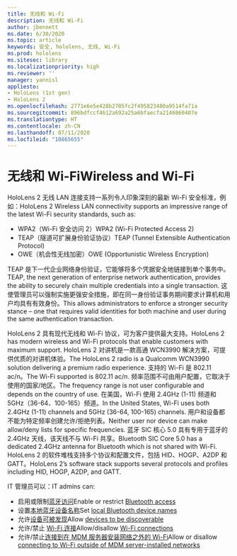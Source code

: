 ```yaml
---
title: 无线和 Wi-Fi
description: 无线和 Wi-Fi
author: jbennett
ms.date: 6/30/2020
ms.topic: article
keywords: 安全, hololens, 无线, Wi-Fi
ms.prod: hololens
ms.sitesec: library
ms.localizationpriority: high
ms.reviewer: ''
manager: yannisl
appliesto:
- HoloLens (1st gen)
- HoloLens 2
ms.openlocfilehash: 2771e6e5e428b2705fc2f495823480a9514fa71a
ms.sourcegitcommit: 896bdfccf4612a692a25a6bfaecfa2146860407e
ms.translationtype: HT
ms.contentlocale: zh-CN
ms.lasthandoff: 07/11/2020
ms.locfileid: "10865655"
---
```

# <span data-ttu-id="5ec26-104">无线和 Wi-Fi</span><span class="sxs-lookup"><span data-stu-id="5ec26-104">Wireless and Wi-Fi</span></span>

<span data-ttu-id="5ec26-105">HoloLens 2 无线 LAN 连接支持一系列令人印象深刻的最新 Wi-Fi 安全标准，例如：</span><span class="sxs-lookup"><span data-stu-id="5ec26-105">HoloLens 2 Wireless LAN connectivity supports an impressive range of the latest Wi-Fi security standards, such as:</span></span>
  * <span data-ttu-id="5ec26-106">WPA2（Wi-Fi 安全访问 2）</span><span class="sxs-lookup"><span data-stu-id="5ec26-106">WPA2 (Wi-Fi Protected Access 2)</span></span>  
  * <span data-ttu-id="5ec26-107">TEAP（隧道可扩展身份验证协议）</span><span class="sxs-lookup"><span data-stu-id="5ec26-107">TEAP (Tunnel Extensible Authentication Protocol)</span></span>  
  * <span data-ttu-id="5ec26-108">OWE（机会性无线加密）</span><span class="sxs-lookup"><span data-stu-id="5ec26-108">OWE (Opportunistic Wireless Encryption)</span></span>

<span data-ttu-id="5ec26-109">TEAP 是下一代企业网络身份验证，它能够将多个凭据安全地链接到单个事务中。</span><span class="sxs-lookup"><span data-stu-id="5ec26-109">TEAP, the next generation of enterprise network authentication, provides the ability to securely chain multiple credentials into a single transaction.</span></span>  <span data-ttu-id="5ec26-110">这使管理员可以强制实施更强安全措施，即在同一身份验证事务期间要求计算机和用户均具有有效身份。</span><span class="sxs-lookup"><span data-stu-id="5ec26-110">This allows administrators to enforce a stronger security stance – one that requires valid identities for both machine and user during the same authentication transaction.</span></span>

<span data-ttu-id="5ec26-111">HoloLens 2 具有现代无线和 Wi-Fi 协议，可为客户提供最大支持。</span><span class="sxs-lookup"><span data-stu-id="5ec26-111">HoloLens 2 has modern wireless and Wi-Fi protocols that enable customers with maximum support.</span></span> <span data-ttu-id="5ec26-112">HoloLens 2 对讲机是一款高通 WCN3990 解决方案，可提供优质的对讲机体验。</span><span class="sxs-lookup"><span data-stu-id="5ec26-112">The HoloLens 2 radio is a Qualcomm WCN3990 solution delivering a premium radio experience.</span></span> <span data-ttu-id="5ec26-113">支持的 Wi-Fi 是 802.11 ac/n。</span><span class="sxs-lookup"><span data-stu-id="5ec26-113">The Wi-Fi supported is 802.11 ac/n.</span></span> <span data-ttu-id="5ec26-114">频率范围不可由用户配置，它取决于使用的国家/地区。</span><span class="sxs-lookup"><span data-stu-id="5ec26-114">The frequency range is not user configurable and depends on the country of use.</span></span> <span data-ttu-id="5ec26-115">在美国，Wi-Fi 使用 2.4GHz (1-11) 频道和 5GHz（36-64、100-165）频道。</span><span class="sxs-lookup"><span data-stu-id="5ec26-115">In the United States, Wi-Fi uses both 2.4GHz (1-11) channels and 5GHz (36-64, 100-165) channels.</span></span> <span data-ttu-id="5ec26-116">用户和设备都不能为特定频率创建允许/拒绝列表。</span><span class="sxs-lookup"><span data-stu-id="5ec26-116">Neither user nor device can make allow/deny lists for specific frequencies.</span></span> <span data-ttu-id="5ec26-117">蓝牙 SIC 核心 5.0 具有专用于蓝牙的 2.4GHz 天线，该天线不与 Wi-Fi 共享。</span><span class="sxs-lookup"><span data-stu-id="5ec26-117">Bluetooth SIC Core 5.0 has a dedicated 2.4GHz antenna for Bluetooth which is not shared with Wi-Fi.</span></span> <span data-ttu-id="5ec26-118">HoloLens 2 的软件堆栈支持多个协议和配置文件，包括 HID、HOGP、A2DP 和 GATT。</span><span class="sxs-lookup"><span data-stu-id="5ec26-118">HoloLens 2’s software stack supports several protocols and profiles including HID, HOGP, A2DP, and GATT.</span></span> 

<span data-ttu-id="5ec26-119">IT 管理员可以：</span><span class="sxs-lookup"><span data-stu-id="5ec26-119">IT admins can:</span></span> 
  * <span data-ttu-id="5ec26-120">启用或限制[蓝牙访问](https://docs.microsoft.com/windows/client-management/mdm/policy-csp-connectivity#connectivity-allowbluetooth)</span><span class="sxs-lookup"><span data-stu-id="5ec26-120">Enable or restrict  [Bluetooth access](https://docs.microsoft.com/windows/client-management/mdm/policy-csp-connectivity#connectivity-allowbluetooth)</span></span>
  * <span data-ttu-id="5ec26-121">设置[本地蓝牙设备名称](https://docs.microsoft.com/windows/client-management/mdm/policy-csp-bluetooth#bluetooth-localdevicename)</span><span class="sxs-lookup"><span data-stu-id="5ec26-121">Set [local Bluetooth device names](https://docs.microsoft.com/windows/client-management/mdm/policy-csp-bluetooth#bluetooth-localdevicename)</span></span>
  * <span data-ttu-id="5ec26-122">允许[设备可被发现](https://docs.microsoft.com/windows/client-management/mdm/policy-csp-bluetooth#bluetooth-allowdiscoverablemode)</span><span class="sxs-lookup"><span data-stu-id="5ec26-122">Allow [devices to be discoverable](https://docs.microsoft.com/windows/client-management/mdm/policy-csp-bluetooth#bluetooth-allowdiscoverablemode)</span></span>
  * <span data-ttu-id="5ec26-123">允许/禁止 [Wi-Fi 连接](https://docs.microsoft.com/windows/client-management/mdm/policy-csp-wifi#wifi-allowwifi)</span><span class="sxs-lookup"><span data-stu-id="5ec26-123">Allow/disallow [Wi-Fi connections](https://docs.microsoft.com/windows/client-management/mdm/policy-csp-wifi#wifi-allowwifi)</span></span> 
  * <span data-ttu-id="5ec26-124">允许/禁止[连接到在 MDM 服务器安装网络之外的 Wi-Fi](https://docs.microsoft.com/windows/client-management/mdm/policy-csp-wifi#wifi-allowmanualwificonfiguration)</span><span class="sxs-lookup"><span data-stu-id="5ec26-124">Allow or disallow [connecting to Wi-Fi outside of MDM server-installed networks](https://docs.microsoft.com/windows/client-management/mdm/policy-csp-wifi#wifi-allowmanualwificonfiguration)</span></span>
